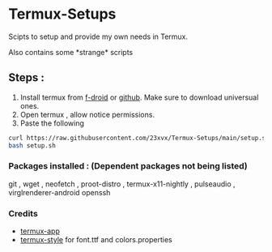 # Termux-Setups
<p>Scipts to setup and provide my own needs in Termux.</p>
<p>Also contains some *strange* scripts</p>

## Steps : 
1. Install termux from [f-droid](https://f-droid.org/en/packages/com.termux/) or [github](https://github.com/termux/termux-app/releases/latest). Make sure to download universual ones.
2. Open termux , allow notice permissions. 
3. Paste the following 

```bash 
curl https://raw.githubusercontent.com/23xvx/Termux-Setups/main/setup.sh >> setup.sh 
bash setup.sh 
```

### Packages installed : (Dependent packages not being listed)
git , wget , neofetch , proot-distro , termux-x11-nightly , pulseaudio , virglrenderer-android openssh

### Credits 
- [termux-app](https://github.com/termux/termux-app)
- [termux-style](https://github.com/adi1090x/termux-style) for font.ttf and colors.properties









